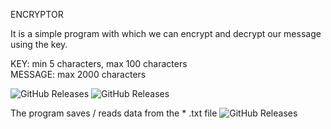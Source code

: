ENCRYPTOR

It is a simple program with which we can encrypt and decrypt our message using the key.

KEY: min 5 characters, max 100 characters<br />
MESSAGE: max 2000 characters

![GitHub Releases](https://github.com/Biniobiniasty/Java/blob/main/ScreenShoot/Screenshoot1.png)
![GitHub Releases](https://github.com/Biniobiniasty/Java/blob/main/ScreenShoot/Screenshoot2.png)

The program saves / reads data from the * .txt file
![GitHub Releases](https://github.com/Biniobiniasty/Java/blob/main/ScreenShoot/Screenshoot3.png)
